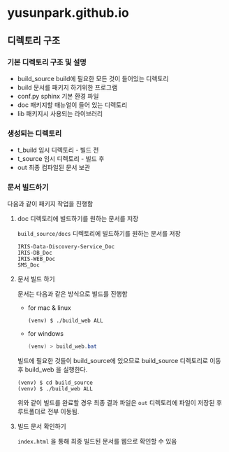 # yusunpark.github.io

## 디렉토리 구조

### 기본 디렉토리 구조 및 설명

- build_source      build에 필요한 모든 것이 들어있는 디렉토리
- build             문서를 패키지 하기위한 프로그램
- conf.py           sphinx 기본 환경 파일
- doc               패키지할 매뉴얼이 들어 있는 디렉토리
- lib               패키지시 사용되는 라이브러리

### 생성되는 디렉토리

- t_build           임시 디렉토리 - 빌드 전
- t_source          임시 디렉토리 - 빌드 후
- out               최종 컴파일된 문서 보관

### 문서 빌드하기

다음과 같이 패키지 작업을 진행함

1. doc 디렉토리에 빌드하기를 원하는 문서를 저장

   `build_source/docs` 디렉토리에 빌드하기를 원하는 문서를 저장

    ```
    IRIS-Data-Discovery-Service_Doc
    IRIS-DB_Doc
    IRIS-WEB_Doc
    SMS_Doc
    ```

2.  문서 빌드 하기

    문서는 다음과 같은 방식으로 빌드를 진행함


    - for mac & linux

      ```shell
      (venv) $ ./build_web ALL
      ```

    - for windows

      ```powershell
      (venv) > build_web.bat
      ```


    빌드에 필요한 것들이 build_source에 있으므로 build_source 디렉토리로 이동 후 build_web 을 실행한다.
    
      ```shell
      (venv) $ cd build_source
      (venv) $ ./build_web ALL
      ```

    위와 같이 빌드를 완료할 경우 최종 결과 파일은 `out` 디렉토리에 파일이 저장된 후 루트폴더로 전부 이동됨.  

3. 빌드 문서 확인하기

    `index.html` 을 통해 최종 빌드된 문서를 웹으로 확인할 수 있음
